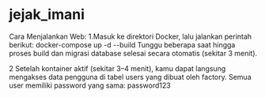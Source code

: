 # jejak_imani


Cara Menjalankan Web:
1.Masuk ke direktori Docker, lalu jalankan perintah berikut:
  docker-compose up -d --build
  Tunggu beberapa saat hingga proses build dan migrasi database selesai secara otomatis (sekitar 3 menit).

  2 Setelah kontainer aktif (sekitar 3–4 menit), kamu dapat langsung mengakses data pengguna di tabel users yang dibuat oleh factory.
Semua user memiliki password yang sama: password123 

